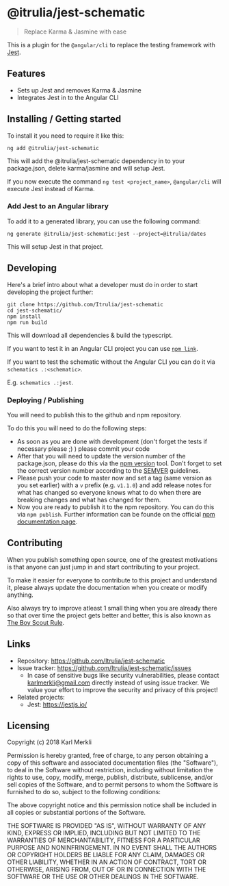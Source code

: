 # @itrulia/jest-schematic

> Replace Karma & Jasmine with ease

This is a plugin for the `@angular/cli` to replace the testing framework with [Jest](https://jestjs.io/).

## Features

-   Sets up Jest and removes Karma & Jasmine
-   Integrates Jest in to the Angular CLI

## Installing / Getting started

To install it you need to require it like this:

```shell
ng add @itrulia/jest-schematic
```

This will add the @itrulia/jest-schematic dependency in to your package.json, delete karma/jasmine and will setup Jest.

If you now execute the command `ng test <project_name>`, `@angular/cli` will execute Jest instead of Karma.

### Add Jest to an Angular library

To add it to a generated library, you can use the following command:

```shell
ng generate @itrulia/jest-schematic:jest --project=@itrulia/dates
```

This will setup Jest in that project.

## Developing

Here's a brief intro about what a developer must do in order to start developing
the project further:

```shell
git clone https://github.com/Itrulia/jest-schematic
cd jest-schematic/
npm install
npm run build
```

This will download all dependencies & build the typescript.

If you want to test it in an Angular CLI project you can use [`npm link`](https://docs.npmjs.com/cli/link).

If you want to test the schematic without the Angular CLI you can do it via `schematics .:<schematic>`.

E.g. `schematics .:jest`.

### Deploying / Publishing

You will need to publish this to the github and npm repository.

To do this you will need to do the following steps:

-   As soon as you are done with development (don't forget the tests if necessary please ;) ) please commit your code
-   After that you will need to update the version number of the package.json, please do this via the [npm version](https://docs.npmjs.com/cli/version) tool. Don't forget to set the correct version number according to the [SEMVER](http://semver.org/) guidelines.
-   Please push your code to master now and set a tag (same version as you set earlier) with a `v` prefix (e.g. `v1.1.0`) and add release notes for what has changed so everyone knows what to do when there are breaking changes and what has changed for them.
-   Now you are ready to publish it to the npm repository. You can do this via `npm publish`. Further information can be founde on the official [npm documentation page](https://docs.npmjs.com/cli/publish).

## Contributing

When you publish something open source, one of the greatest motivations is that
anyone can just jump in and start contributing to your project.

To make it easier for everyone to contribute to this project and understand it,
please always update the documentation when you create or modify anything.

Also always try to improve atleast 1 small thing when you are already there so that over time
the project gets better and better, this is also known as [The Boy Scout Rule](http://programmer.97things.oreilly.com/wiki/index.php/The_Boy_Scout_Rule).

## Links

-   Repository: https://github.com/Itrulia/jest-schematic
-   Issue tracker: https://github.com/Itrulia/jest-schematic/issues
    -   In case of sensitive bugs like security vulnerabilities, please contact
        karlmerkli@gmail.com directly instead of using issue tracker. We value your effort
        to improve the security and privacy of this project!
-   Related projects:
    -   Jest: https://jestjs.io/

## Licensing

Copyright (c) 2018 Karl Merkli

Permission is hereby granted, free of charge, to any person obtaining a copy
of this software and associated documentation files (the "Software"), to deal
in the Software without restriction, including without limitation the rights
to use, copy, modify, merge, publish, distribute, sublicense, and/or sell
copies of the Software, and to permit persons to whom the Software is
furnished to do so, subject to the following conditions:

The above copyright notice and this permission notice shall be included in all
copies or substantial portions of the Software.

THE SOFTWARE IS PROVIDED "AS IS", WITHOUT WARRANTY OF ANY KIND, EXPRESS OR
IMPLIED, INCLUDING BUT NOT LIMITED TO THE WARRANTIES OF MERCHANTABILITY,
FITNESS FOR A PARTICULAR PURPOSE AND NONINFRINGEMENT. IN NO EVENT SHALL THE
AUTHORS OR COPYRIGHT HOLDERS BE LIABLE FOR ANY CLAIM, DAMAGES OR OTHER
LIABILITY, WHETHER IN AN ACTION OF CONTRACT, TORT OR OTHERWISE, ARISING FROM,
OUT OF OR IN CONNECTION WITH THE SOFTWARE OR THE USE OR OTHER DEALINGS IN THE
SOFTWARE.

